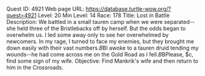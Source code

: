 Quest ID: 4921
Web page URL: https://database.turtle-wow.org/?quest=4921
Level: 20
Min Level: 14
Race: 178
Title: Lost in Battle
Description: We battled in a small tauren camp when we were separated--she held three of the Bristlebacks off by herself. But the odds began to overwhelm us. I led some away only to see her overwhelmed by newcomers. In my rage, I turned to face my enemies, but they brought me down easily with their vast numbers.$B$BI awoke to a tauren druid tending my wounds--he had come across me on the Gold Road as I fell.$B$BPlease, $c, find some sign of my wife.
Objective: Find Mankrik's wife and then return to him in the Crossroads.

